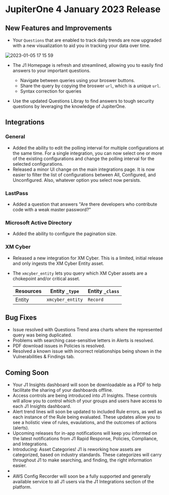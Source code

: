 # JupiterOne  4 January 2023 Release

## New Features and Improvements
-  Your `Questions` that are enabled to track daily trends are now upgraded with a new visualization to aid you in tracking your data over time. 

![2023-01-05 17 15 59](https://user-images.githubusercontent.com/112508192/210898453-aeec503d-c525-4f53-bcb0-5d5ce4742627.gif)

- The J1 Homepage is refresh and streamlined, allowing you to easily find answers to your important questions. 
  - Navigate between queries using your broswer buttons. 
  - Share the query by copying the broswer `url`, which is a unique `url`. 
  - Syntax correction for queries

- Use the updated Questions Libray to find answers to tough security questions by leveraging the knowledge of JupiterOne. 




## Integrations

### General
  - Added the ability to edit the polling interval for multiple configurations at the same time. For a single integration, you can now select one or more of the existing configurations and change the polling interval for the selected configurations.
  - Released a minor UI change on the main integrations page. It is now easier to filter the list of configurations between All, Configured, and Unconfigured.  Also, whatever option you select now persists. 

### LastPass
  - Added a question that answers "Are there developers who contribute code with a weak master password?"

### Microsoft Active Directory
  - Added the ability to configure the pagination size.

### XM Cyber
  - Released a new integration for XM Cyber. This is a limited, initial release and only ingests the XM Cyber Entity asset.
  - The `xmcyber_entity` lets you query which XM Cyber assets are a chokepoint and/or critical asset.

    | Resources | Entity `_type`   | Entity `_class` |
    | --------- | ---------------- | --------------- |
    | Entity    | `xmcyber_entity` | `Record`        |

## Bug Fixes
-   Issue resolved with Questions Trend area charts where the represented query was being duplicated. 
-   Problems with searching case-sensitive letters in Alerts is resolved. 
-   PDF download issues in Policies is resolved. 
-   Resolved a known issue with incorrect relationships being shown in the Vulnerabilities & Findings tab.

## Coming Soon

- Your J1 Insights dashboard will soon be downloadable as a PDF to help facilitate the sharing of your dashboards offline. 
- Access controls are being introduced into J1 Insights. These controls will allow you to control which of your groups and users have access to each J1 Insights dashboard.
- Alert trend lines will soon be updated to included Rule errors, as well as each instance of the Rule being evaluated. These updates allow you to see a holistic view of rules, evaulations, and the outcomes of actions (alerts). 
- Upcoming releases for in-app notifications will keep you informed on the latest notifications from J1 Rapid Response, Policies, Compliance, and Integrations. 
- Introducing: Asset Categories! J1 is reworking how assets are categorized, based on industry standards. These categorizes will carry throughout J1 to make searching, and finding, the right information easier. 
- 
- AWS Config Recorder will soon be a fully supported and generally available service to all J1 users via the J1 Integrations section of the platform.
